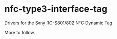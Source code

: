 nfc-type3-interface-tag
=======================

Drivers for the Sony RC-S801/802 NFC Dynamic Tag

More to follow.
